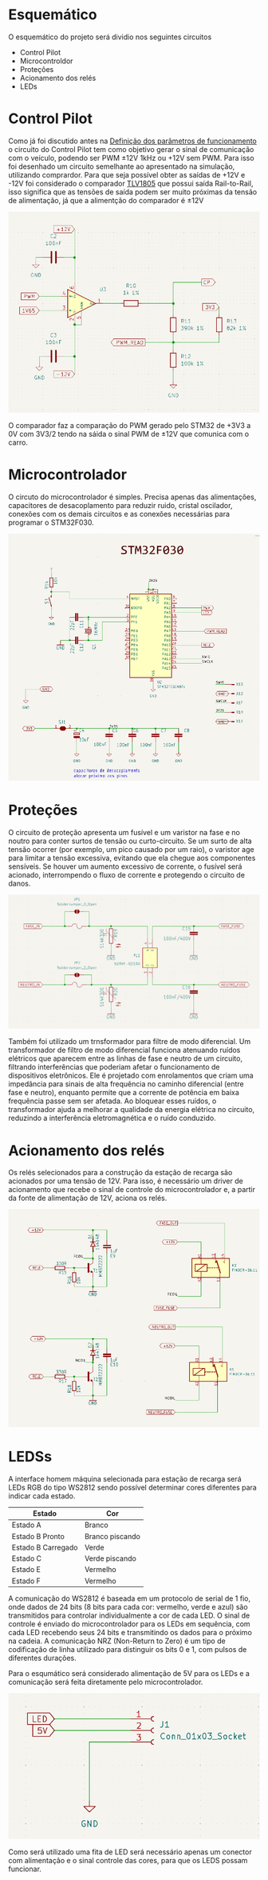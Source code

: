 # Esquemático

O esquemático do projeto será dividio nos seguintes circuitos

- Control Pilot
- Microcontroldor
- Proteções
- Acionamento dos relés
- LEDs

# Control Pilot

Como já foi discutido antes na [Definição dos parâmetros de funcionamento](Definição%20dos%20parâmetros%20de%20funcionamento.md) o circuito do Control Pilot tem como objetivo gerar o sinal de comunicação com o veículo, podendo ser PWM ±12V 1kHz ou +12V sem PWM. Para isso foi desenhado um circuito semelhante ao apresentado na simulação, utilizando comprardor. Para que seja possível obter as saídas de +12V e -12V foi considerado o comparador [TLV1805](https://www.ti.com/lit/ds/symlink/tlv1805-q1.pdf?ts=1729874561037&ref_url=https%253A%252F%252Fbr.mouser.com%252F) que possui saída Rail-to-Rail, isso significa que as tensões de saída podem ser muito próximas da tensão de alimentação, já que a alimentção do comparador é ±12V

<p align="center">
    <img src="CP_circuito.png">
</p>

O comparador faz a comparação do PWM gerado pelo STM32 de +3V3 a 0V com 3V3/2 tendo na sáida o sinal PWM de ±12V que comunica com o carro.

# Microcontrolador

O circuto do microcontrolador é simples. Precisa apenas das alimentações, capacitores de desacoplamento para reduzir ruido, cristal oscilador, conexões com os demais circuitos e as conexões necessárias para programar o STM32F030.

<p align="center">
    <img src="MCU_circuito.png">
</p>

# Proteções

O circuito de proteção apresenta um fusível e um varistor na fase e no noutro para conter surtos de tensão ou curto-circuito. Se um surto de alta tensão ocorrer (por exemplo, um pico causado por um raio), o varistor age para limitar a tensão excessiva, evitando que ela chegue aos componentes sensíveis. Se houver um aumento excessivo de corrente, o fusível será acionado, interrompendo o fluxo de corrente e protegendo o circuito de danos.

<p align="center">
    <img src="PROTEÇÃO_circuito.png">
</p>

Também foi utilizado um trnsformador para filtre de modo diferencial. Um transformador de filtro de modo diferencial funciona atenuando ruídos elétricos que aparecem entre as linhas de fase e neutro de um circuito, filtrando interferências que poderiam afetar o funcionamento de dispositivos eletrônicos. Ele é projetado com enrolamentos que criam uma impedância para sinais de alta frequência no caminho diferencial (entre fase e neutro), enquanto permite que a corrente de potência em baixa frequência passe sem ser afetada. Ao bloquear esses ruídos, o transformador ajuda a melhorar a qualidade da energia elétrica no circuito, reduzindo a interferência eletromagnética e o ruído conduzido. 

# Acionamento dos relés

Os relés selecionados para a construção da estação de recarga são acionados por uma tensão de 12V. Para isso, é necessário um driver de acionamento que recebe o sinal de controle do microcontrolador e, a partir da fonte de alimentação de 12V, aciona os relés.

<p align="center">
    <img src="ACIONAMENTO_circuito.png">
</p>

# LEDSs

A interface homem máquina selecionada para estação de recarga será LEDs RGB do tipo WS2812 sendo possível determinar cores diferentes para indicar cada estado.

| Estado           | Cor            |
|------------------|----------------|
| Estado A         | Branco         |
| Estado B Pronto  | Branco piscando|
| Estado B Carregado | Verde         |
| Estado C         | Verde piscando |
| Estado E         | Vermelho       |
| Estado F         | Vermelho       |

A comunicação do WS2812 é baseada em um protocolo de serial de 1 fio, onde dados de 24 bits (8 bits para cada cor: vermelho, verde e azul) são transmitidos para controlar individualmente a cor de cada LED. O sinal de controle é enviado do microcontrolador para os LEDs em sequência, com cada LED recebendo seus 24 bits e transmitindo os dados para o próximo na cadeia. A comunicação NRZ (Non-Return to Zero) é um tipo de codificação de linha utilizado para distinguir os bits 0 e 1, com pulsos de diferentes durações.

Para o esqumático será considerado alimentação de 5V para os LEDs e a comunicação será feita diretamente pelo microcontrolador.

<p align="center">
    <img src="LEDS.png">
</p>

Como será utilizado uma fita de LED será necessário apenas um conector com alimentação e o sinal controle das cores, para que os LEDS possam funcionar.

